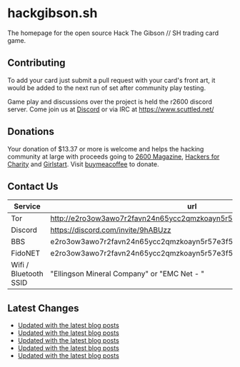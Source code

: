 # hackgibson.sh
The homepage for the open source Hack The Gibson // SH trading card game.


## Contributing

To add your card just submit a pull request with your card's front art, it would be added to the next run of set after community play testing.

Game play and discussions over the project is held the r2600 discord server. Come join us at [Discord](https://discord.com/invite/9hABUzz) or via IRC at https://www.scuttled.net/


## Donations

Your donation of $13.37 or more is welcome and helps the hacking community at large with proceeds going to [2600 Magazine](https://2600.com/), [Hackers for Charity](https://hackersforcharity.org) and [Girlstart](https://girlstart.org).  Visit [buymeacoffee](https://www.buymeacoffee.com/hackgibson.sh) to donate.


## Contact Us

Service | url
-|-
Tor | http://e2ro3ow3awo7r2favn24n65ycc2qmzkoayn5r57e3f56nvjwdcgg32ad.onion
Discord | https://discord.com/invite/9hABUzz
BBS | e2ro3ow3awo7r2favn24n65ycc2qmzkoayn5r57e3f56nvjwdcgg32ad.onion:23
FidoNET | e2ro3ow3awo7r2favn24n65ycc2qmzkoayn5r57e3f56nvjwdcgg32ad.onion:24554
Wifi / Bluetooth SSID | "Ellingson Mineral Company" or "EMC Net - <fidonet address>"

## Latest Changes
<!-- BLOG-POST-LIST:START -->
- [Updated with the latest blog posts](https://github.com/DFW2600/hackgibson.sh/commit/433e8e0dd64a9255c64d46f02b055c24fa8a3075)
- [Updated with the latest blog posts](https://github.com/DFW2600/hackgibson.sh/commit/0a8c7e59c832af0ca45555369484ddcad6a7f800)
- [Updated with the latest blog posts](https://github.com/DFW2600/hackgibson.sh/commit/b66ec43705a73c3b920f9673ba6050fc69617095)
- [Updated with the latest blog posts](https://github.com/DFW2600/hackgibson.sh/commit/51ac6d69531555722341cf2c61d2cd9f2f19cf45)
- [Updated with the latest blog posts](https://github.com/DFW2600/hackgibson.sh/commit/72c7edbf34b5387ed8996ced75f5518513cde085)
<!-- BLOG-POST-LIST:END -->
